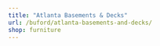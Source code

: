 ```yaml
---
title: "Atlanta Basements & Decks"
url: /buford/atlanta-basements-and-decks/
shop: furniture
---
```

